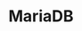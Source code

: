 ---
draft: false
title: MariaDB
content:
  id: mariadb
  name: MariaDB
  website: https://mariadb.org/
  short_description: The open source relational database
---